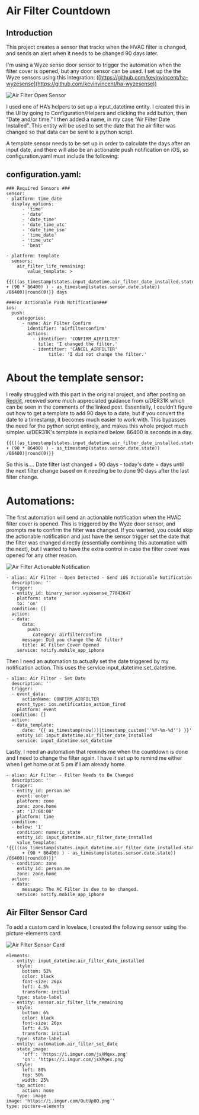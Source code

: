 # Air Filter Countdown

## Introduction

This project creates a sensor that tracks when the HVAC filter is changed, and sends an alert when it needs to be changed 90 days later.

I'm using a Wyze sense door sensor to trigger the automation when the filter cover is opened, but any door sensor can be used. I set up the the Wyze sensors using this integration: ([https://github.com/kevinvincent/ha-wyzesense](https://github.com/kevinvincent/ha-wyzesense))

![Air Filter Open Sensor](https://i.imgur.com/dlOt5QC.jpg)

I used one of HA’s helpers to set up a input\_datetime entity. I created this in the UI by going to Configuration/Helpers and clicking the add button, then “Date and/or time.” I then added a name, in my case “Air Filter Date Installed”. This entity will be used to set the date that the air filter was changed so that data can be sent to a python script.

A template sensor needs to be set up in order to calculate the days after an input date, and there will also be an actionable push notification on iOS, so configuration.yaml must include the following:

## configuration.yaml:
```
### Required Sensors ###
sensor:
- platform: time_date
  display_options:
      - 'time'
      - 'date'
      - 'date_time'
      - 'date_time_utc'
      - 'date_time_iso'
      - 'time_date'
      - 'time_utc'
      - 'beat'
      
- platform: template
  sensors:
    air_filter_life_remaining:
        value_template: >
          {{(((as_timestamp(states.input_datetime.air_filter_date_installed.state) + (90 * 86400) ) - as_timestamp(states.sensor.date.state)) /86400)|round(0)}} days
    
###For Actionable Push Notification###
ios:
  push:
    categories:
      - name: Air Filter Confirm
        identifier: 'airfilterconfirm'
        actions:
          - identifier: 'CONFIRM_AIRFILTER'
            title: 'I changed the filter.'
          - identifier: 'CANCEL_AIRFILTER'
                title: 'I did not change the filter.'
```

# About the template sensor:

I really struggled with this part in the original project, and after posting on [Reddit](https://www.reddit.com/r/homeassistant/comments/glpqmu/tracking_hvac_filter_with_home_assistant/), received some much appreciated guidance from u/DER31K which can be seen in the comments of the linked post. Essentially, I couldn't figure out how to get a template to add 90 days to a date, but if you convert the date to a timestamp, it becomes much easier to work with. This bypasses the need for the python script entirely, and makes this whole project much simpler. u/DER31K's template is explained below. 86400 is seconds in a day.

```
{{(((as_timestamp(states.input_datetime.air_filter_date_installed.state) + (90 * 86400) ) - as_timestamp(states.sensor.date.state)) /86400)|round(0)}}
```

So this is.... Date filter last changed + 90 days - today's date = days until the next filter change based on it needing be to done 90 days after the last filter change.

# Automations:

The first automation will send an actionable notification when the HVAC filter cover is opened. This is triggered by the Wyze door sensor, and prompts me to confirm the filter was changed. If you wanted, you could skip the actionable notification and just have the sensor trigger set the date that the filter was changed directly (essentially combining this automation with the next), but I wanted to have the extra control in case the filter cover was opened for any other reason.

![Air Filter Actionable Notification](https://i.imgur.com/bh9380X.jpg)

    - alias: Air Filter - Open Detected - Send iOS Actionable Notification
      description: ''
      trigger:
      - entity_id: binary_sensor.wyzesense_77842647
        platform: state
        to: 'on'
      condition: []
      action:
      - data:
          data:
            push:
              category: airfilterconfirm
          message: Did you change the AC filter?
          title: AC Filter Cover Opened
        service: notify.mobile_app_iphone

Then I need an automation to actually set the date triggered by my notification action. This uses the service input\_datetime.set\_datetime.

    - alias: Air Filter - Set Date
      description: ''
      trigger:
      - event_data:
          actionName: CONFIRM_AIRFILTER
        event_type: ios.notification_action_fired
        platform: event
      condition: []
      action:
      - data_template:
          date: '{{ as_timestamp(now())|timestamp_custom(''%Y-%m-%d'') }}'
        entity_id: input_datetime.air_filter_date_installed
        service: input_datetime.set_datetime

Lastly, I need an automation that reminds me when the countdown is done and I need to change the filter again. I have it set up to remind me either when I get home or at 5 pm if I am already home.

    - alias: Air Filter - Filter Needs to Be Changed
      description: ''
      trigger:
      - entity_id: person.me
        event: enter
        platform: zone
        zone: zone.home
      - at: '17:00:00'
        platform: time
      condition:
      - below: '1'
        condition: numeric_state
        entity_id: input_datetime.air_filter_date_installed
        value_template: '{{(((as_timestamp(states.input_datetime.air_filter_date_installed.state)
          + (90 * 86400) ) - as_timestamp(states.sensor.date.state)) /86400)|round(0)}}'
      - condition: zone
        entity_id: person.me
        zone: zone.home
      action:
      - data:
          message: The AC Filter is due to be changed.
        service: notify.mobile_app_iphone

## Air Filter Sensor Card

To add a custom card in lovelace, I created the following sensor using the picture-elements card. 

![Air Filter Sensor Card](https://i.imgur.com/YNYpnG3.jpg)

    elements:
      - entity: input_datetime.air_filter_date_installed
        style:
          bottom: 52%
          color: black
          font-size: 26px
          left: 4.5%
          transform: initial
        type: state-label
      - entity: sensor.air_filter_life_remaining
        style:
          bottom: 6%
          color: black
          font-size: 26px
          left: 4.5%
          transform: initial
        type: state-label
      - entity: automation.air_filter_set_date
        state_image:
          'off': 'https://i.imgur.com/jsXMqex.png'
          'on': 'https://i.imgur.com/jsXMqex.png’
        style:
          left: 80%
          top: 50%
          width: 25%
        tap_action:
          action: none
        type: image
    image: 'https://i.imgur.com/OutUp0O.png’'
    type: picture-elements
